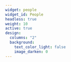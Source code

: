 ```yaml
---
widget: people
widget_id: People
headless: true
weight: 10
active: true
design:
  columns: "2"
  background:
    text_color_light: false
    image_darken: 0
---
```

